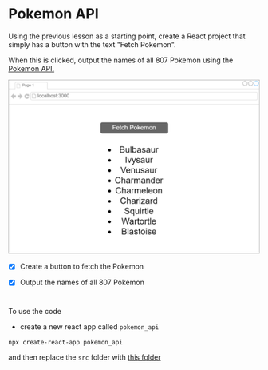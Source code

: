 # Pokemon API

Using the previous lesson as a starting point, create a React project that simply has a button with the text "Fetch Pokemon".

When this is clicked, output the names of all 807 Pokemon using the [Pokemon API. ](https://pokeapi.co)

![](img.png)


- [x] Create a button to fetch the Pokemon


- [x] Output the names of all 807 Pokemon

#

To use the code
- create a new react app called ``pokemon_api `` 

```
npx create-react-app pokemon_api
```

and then replace the ``src`` folder with [this folder]()

